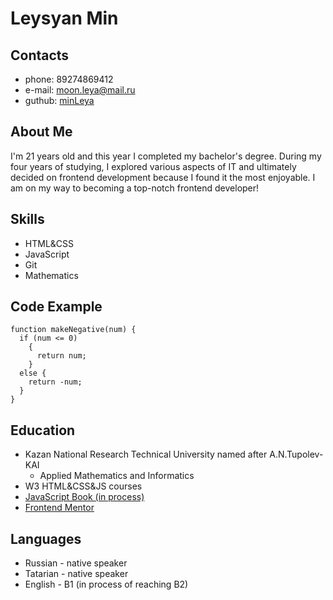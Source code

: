 # Leysyan Min

## Contacts
* phone: 89274869412
* e-mail: moon.leya@mail.ru
* guthub: [minLeya](https://github.com/minLeya)

## About Me
I'm 21 years old and this year I completed my bachelor's degree. During my four years of studying, I explored various aspects of IT and ultimately decided on frontend development because I found it the most enjoyable. I am on my way to becoming a top-notch frontend developer!

## Skills
* HTML&CSS
* JavaScript
* Git
* Mathematics

## Code Example
```
function makeNegative(num) {
  if (num <= 0)
    {
      return num;
    }
  else {
    return -num;
  }
}
```
## Education
* Kazan National Research Technical University named after A.N.Tupolev-KAI
    * Applied Mathematics and Informatics 
* W3 HTML&CSS&JS courses
* [JavaScript Book (in process)](https://learn.javascript.ru/)
* [Frontend Mentor](https://www.frontendmentor.io) 

## Languages
* Russian - native speaker
* Tatarian - native speaker
* English - B1 (in process of reaching B2)